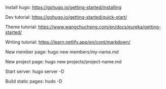 Install hugo: https://gohugo.io/getting-started/installing

Dev tutorial: https://gohugo.io/getting-started/quick-start/

Theme tutorial: https://www.wangchucheng.com/en/docs/eureka/getting-started/

Writing tutorial: https://learn.netlify.app/en/cont/markdown/

New member page: hugo new members/my-name.md

New project page: hugo new projects/project-name.md


Start server: hugo server -D

Build static pages: hudo -D